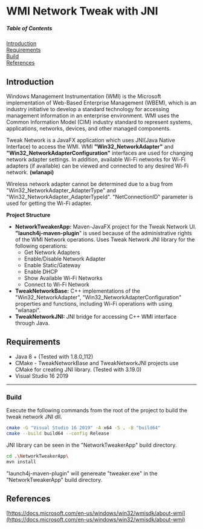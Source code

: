 # WMI Network Tweak with JNI

##### Table of Contents  
[Introduction](#introduction)\
[Requirements](#requirements)\
[Build](#build)\
[References](#references)\
<a name="introduction"/>
## Introduction
Windows Management Instrumentation (WMI) is the Microsoft implementation of Web-Based Enterprise Management (WBEM), which is an industry initiative to develop a standard technology for accessing management information in an enterprise environment. WMI uses the Common Information Model (CIM) industry standard to represent systems, applications, networks, devices, and other managed components.

Tweak Network is a JavaFX application which uses JNI(Java Native Interface) to access the WMI. WMI **"Win32_NetworkAdapter"** and **"Win32_NetworkAdapterConfiguration"** interfaces are used for changing network adapter settings. In addition, available Wi-Fi networks for Wi-Fi adapters (if available) can be viewed and connected to any desired Wi-Fi network. **(wlanapi)** 

Wireless network adapter cannot be determined due to a bug from "Win32_NetworkAdapter_AdapterType" and "Win32_NetworkAdapter_AdapterTypeId". "NetConnectionID" parameter is used for getting the Wi-Fi adapter.


**Project Structure**
* **NetworkTweakerApp:** Maven-JavaFX project for the Tweak Network UI. **"launch4j-maven-plugin**" is used because of the administrative rights of the WMI Network operations. Uses Tweak Network JNI library for the following operations:
  * Get Network Adapters
  * Enable/Disable Network Adapter
  * Enable Static/Gateway
  * Enable DHCP
  * Show Available Wi-Fi Networks
  * Connect to Wi-Fi Network
* **TweakNetworkBase:** C++ implementations of the "Win32_NetworkAdapter", "Win32_NetworkAdapterConfiguration" properties and functions, including Wi-Fi operations with using "wlanapi".
* **TweakNetworkJNI:** JNI bridge for accessing C++ WMI interface through Java.
## Requirements
* Java 8 + (Tested with 1.8.0_112)
* CMake - TweakNetworkBase and TweakNetworkJNI projects use CMake for creating JNI library. (Tested with 3.19.0)
* Visual Studio 16 2019
- - - -
### Build
Execute the following commands from the root of the project to build the tweak network JNI dll.
```bash
cmake -G "Visual Studio 16 2019" -A x64 -S . -B "build64"
cmake --build build64 --config Release
```
JNI library can be seen in the "NetworkTweakerApp" build directory.
```bash
cd .\NetworkTweakerApp\
mvn install
```
"launch4j-maven-plugin" will genereate "tweaker.exe" in the "NetworkTweakerApp" build directory.

## References
[https://docs.microsoft.com/en-us/windows/win32/wmisdk/about-wmi](https://docs.microsoft.com/en-us/windows/win32/wmisdk/about-wmi)
